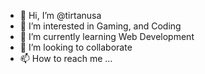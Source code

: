 - 👋 Hi, I’m @tirtanusa
- 👀 I’m interested in Gaming, and Coding
- 🌱 I’m currently learning Web Development
- 💞️ I’m looking to collaborate
- 📫 How to reach me ...

<!---
tirtanusa/tirtanusa is a ✨ special ✨ repository because its `README.md` (this file) appears on your GitHub profile.
You can click the Preview link to take a look at your changes.
--->
